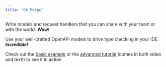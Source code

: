 ```yaml
---
title: 'OA Merge'
---
```


Write models and request handlers that you can share with your team or with the world. ***Wow!***

Use your well-crafted OpenAPI models to drive type checking in your IDE. ***Incredible!***

<!--
Validate and cast requests, using only the code you need. ***Astonishing!***
-->

Check out the [basic example](/docs/example) or the [advanced tutorial](/docs/tutorial) (comes in both video and text!) to see it in action.

